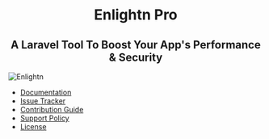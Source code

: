 <h1 align="center">Enlightn Pro</h1>
<h2 align="center">A Laravel Tool To Boost Your App's Performance &amp; Security</h2>

![Enlightn](https://cdn.laravel-enlightn.com/images/mockups/terminal.png)

- [Documentation](https://www.laravel-enlightn.com/docs/getting-started/installation.html)
- [Issue Tracker](https://github.com/enlightn/enlightn/issues)
- [Contribution Guide](https://www.laravel-enlightn.com/docs/getting-started/contribution-guide.html)
- [Support Policy](https://www.laravel-enlightn.com/docs/getting-started/support.html)
- [License](https://www.laravel-enlightn.com/license-agreement)
